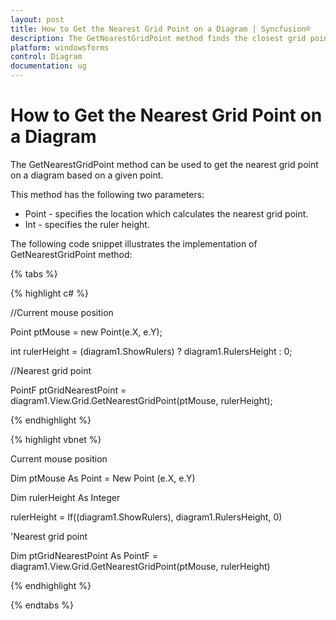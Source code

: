 ```yaml
---
layout: post
title: How to Get the Nearest Grid Point on a Diagram | Syncfusion®
description: The GetNearestGridPoint method finds the closest grid point to a specified location, considering the ruler height for accurate positioning.
platform: windowsforms
control: Diagram
documentation: ug
---
```


# How to Get the Nearest Grid Point on a Diagram

The GetNearestGridPoint method can be used to get the nearest grid point on a diagram based on a given point.

This method has the following two parameters: 

* Point - specifies the location which calculates the nearest grid point.
* Int - specifies the ruler height.

The following code snippet illustrates the implementation of GetNearestGridPoint method:


{% tabs %}

{% highlight c# %}

//Current mouse position

Point ptMouse = new Point(e.X, e.Y);

int rulerHeight = (diagram1.ShowRulers) ? diagram1.RulersHeight : 0;

//Nearest grid point

PointF ptGridNearestPoint = diagram1.View.Grid.GetNearestGridPoint(ptMouse, rulerHeight);

{% endhighlight %}

{% highlight vbnet %}

Current mouse position 

Dim ptMouse As Point = New Point (e.X, e.Y)

Dim rulerHeight As Integer

rulerHeight = If((diagram1.ShowRulers), diagram1.RulersHeight, 0)

'Nearest grid point

Dim ptGridNearestPoint As PointF = diagram1.View.Grid.GetNearestGridPoint(ptMouse, rulerHeight)

{% endhighlight %}

{% endtabs %}